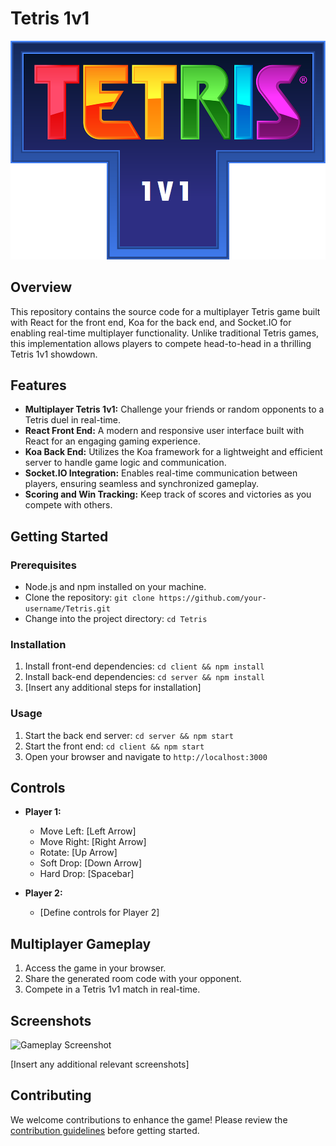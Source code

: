 # Tetris 1v1

![Tetris Logo](tetris-logo.png)

## Overview

This repository contains the source code for a multiplayer Tetris game built with React for the front end, Koa for the back end, and Socket.IO for enabling real-time multiplayer functionality. Unlike traditional Tetris games, this implementation allows players to compete head-to-head in a thrilling Tetris 1v1 showdown.

## Features

- **Multiplayer Tetris 1v1:** Challenge your friends or random opponents to a Tetris duel in real-time.
- **React Front End:** A modern and responsive user interface built with React for an engaging gaming experience.
- **Koa Back End:** Utilizes the Koa framework for a lightweight and efficient server to handle game logic and communication.
- **Socket.IO Integration:** Enables real-time communication between players, ensuring seamless and synchronized gameplay.
- **Scoring and Win Tracking:** Keep track of scores and victories as you compete with others.

## Getting Started

### Prerequisites

- Node.js and npm installed on your machine.
- Clone the repository: `git clone https://github.com/your-username/Tetris.git`
- Change into the project directory: `cd Tetris`

### Installation

1. Install front-end dependencies: `cd client && npm install`
2. Install back-end dependencies: `cd server && npm install`
3. [Insert any additional steps for installation]

### Usage

1. Start the back end server: `cd server && npm start`
2. Start the front end: `cd client && npm start`
3. Open your browser and navigate to `http://localhost:3000`

## Controls

- **Player 1:**
  - Move Left: [Left Arrow]
  - Move Right: [Right Arrow]
  - Rotate: [Up Arrow]
  - Soft Drop: [Down Arrow]
  - Hard Drop: [Spacebar]

- **Player 2:**
  - [Define controls for Player 2]

## Multiplayer Gameplay

1. Access the game in your browser.
2. Share the generated room code with your opponent.
3. Compete in a Tetris 1v1 match in real-time.

## Screenshots

![Gameplay Screenshot](screenshots/gameplay.png)

[Insert any additional relevant screenshots]

## Contributing

We welcome contributions to enhance the game! Please review the [contribution guidelines](CONTRIBUTING.md) before getting started.